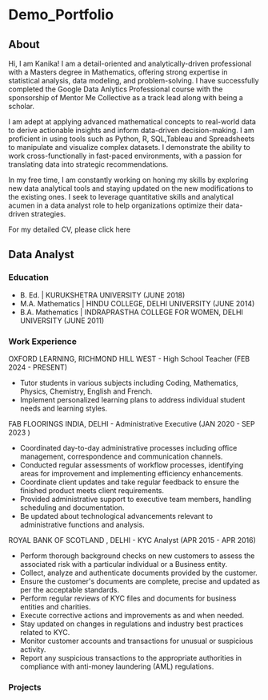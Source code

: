 # Demo_Portfolio
## About
Hi, I am Kanika! I am a detail-oriented and analytically-driven professional with a Masters degree in Mathematics, offering strong expertise in statistical analysis, data modeling, and problem-solving. I have successfully completed the Google Data Anlytics Professional course with the sponsorship of Mentor Me Collective as a track lead along with being a scholar. 

I am adept at applying advanced mathematical concepts to real-world data to derive actionable insights and inform data-driven decision-making. I am proficient in using tools such as Python, R, SQL,Tableau and Spreadsheets to manipulate and visualize complex datasets. I demonstrate the ability to work cross-functionally in fast-paced environments, with a passion for translating data into strategic recommendations. 

In my free time, I am constantly working on honing my skills by exploring new data analytical tools and staying updated on the new modifications to the existing ones. I seek to leverage quantitative skills and analytical acumen in a data analyst role to help organizations optimize their data-driven strategies.

For my detailed CV, please click here


## Data Analyst
### Education
- B. Ed. | KURUKSHETRA UNIVERSITY (JUNE 2018)
- M.A. Mathematics | HINDU COLLEGE, DELHI UNIVERSITY (JUNE 2014)
- B.A. Mathematics | INDRAPRASTHA COLLEGE FOR WOMEN, DELHI UNIVERSITY (JUNE 2011)

### Work Experience
 
 OXFORD LEARNING, RICHMOND HILL WEST - High School Teacher (FEB 2024 - PRESENT)
- Tutor students in various subjects including Coding, Mathematics, Physics, Chemistry, English and French.
- Implement personalized learning plans to address individual student needs and learning styles.

 FAB FLOORINGS INDIA, DELHI - Administrative Executive (JAN 2020 - SEP 2023 )
- Coordinated day-to-day administrative processes including office management, correspondence and communication channels. 
- Conducted regular assessments of workflow processes, identifying areas for improvement and implementing efficiency enhancements.
- Coordinate client updates and take regular feedback to ensure the finished product meets client requirements.
- Provided administrative support to executive team members, handling scheduling and documentation. 
- Be updated about technological advancements relevant to administrative functions and analysis.
  
 ROYAL BANK OF SCOTLAND , DELHI - KYC Analyst (APR 2015 - APR 2016)
- Perform thorough background checks on new customers to assess the associated risk with a particular individual or a Business entity.
- Collect, analyze and authenticate documents provided by the customer.
- Ensure the customer's documents are complete, precise and updated as per the acceptable standards.
- Perform regular reviews of KYC files and documents for business entities and charities.
- Execute corrective actions and improvements as and when needed. 
- Stay updated on changes in regulations and industry best practices related to KYC. 
- Monitor customer accounts and transactions for unusual or suspicious activity. 
- Report any suspicious transactions to the appropriate authorities in compliance with anti-money laundering (AML) regulations. 

### Projects
